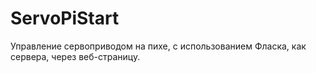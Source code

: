 # ServoPiStart
Управление сервоприводом на пихе, с использованием Фласка, как сервера, через веб-страницу.
